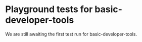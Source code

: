 # Playground tests for basic-developer-tools
We are still awaiting the first test run for basic-developer-tools.
